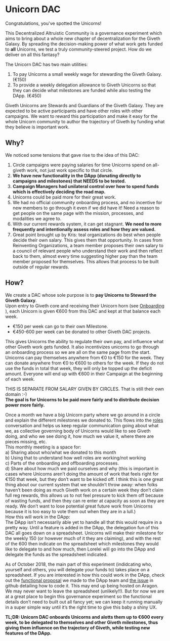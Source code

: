 # Unicorn DAC
Congratulations, you've spotted the Unicorns! <br> 

This Decentralized Altruistic Community is a governance experiment which aims to bring about a whole new chapter of decentralization for the Giveth Galaxy. By spreading the decision-making power of what work gets funded to **all** Unicorns, we test a truly community-steered project. How do we deliver on all this fantasy?

The Unicorn DAC has two main utilities: <br>
1. To pay Unicorns a small weekly wage for stewarding the Giveth Galaxy. (€150) <br>
2. To provide a weekly delegation allowance to Giveth Unicorns so that they can decide what milestones are funded while also testing the DApp. (€450) <br>

Giveth Unicorns are Stewards and Guardians of the Giveth Galaxy. They are expected to be active participants and have other roles with other campaigns. We want to reward this participation and make it easy for the whole Unicorn community to author the trajectory of Giveth by funding what they believe is important work. <br>
## **Why?** <br>
We noticed some tensions that gave rise to the idea of this DAC: <br>
1. Circle campaigns were paying salaries for time Unicorns spend on all-giveth work, not just work specific to that circle. <br>
2. **We have new functionality in the DApp (donating directly to campaigns and milestones) that NEEDS to be tested.** <br>
3. **Campaign Managers had unilateral control over how to spend funds which is effectively deciding the road map.** <br>
4. Unicorns could be paid more for their great work. <br>
5. We had no official community onboarding process, and no incentive for new members to go through it even if we did have it! Need a reason to get people on the same page with the mission, processes, and modalities we agree to. <br>
6. With our current rewards system, it can get stagnant. **We need to more frequently and intentionally assess roles and how they are valued.** <br>
7. Great point brought up by Kris: teal organizations do best when people decide their own salary. This gives them that opportunity. In cases from Reinventing Organizations, a team member proposes their own salary to a council of relevant people who understand their work and then reflect back to them, almost every time suggesting higher pay than the team member proposed for themselves. This allows that process to be built outside of regular rewards. <br>
## **How?** <br>
We create a DAC whose sole purpose is to **pay Unicorns to Steward the Giveth Galaxy**. <br>
Upon entry to Giveth core and receiving their Unicorn horn (see [Onboarding](https://wiki.giveth.io/policy/Unicorn-onboarding/) ), each Unicorn is given €600 from this DAC and kept at that balance each week.  <br>
- €150 per week can go to their own Milestone.  <br>
- €450-600 per week can be donated to other Giveth DAC projects. <br>

This gives Unicorns the ability to regulate their own pay, and influence what other Giveth work gets funded. It also incentivizes unicorns to go through an onboarding process so we are all on the same page from the start. <br> 
Unicorns can pay themselves anywhere from €0 to €150 for the week. They can donate anywhere from €0 to €600 to others for the week. If they do not use the funds in total that week, they will only be topped up the deficit amount. Everyone will end up with €600 in their Campaign at the beginning of each week.  <br>

THIS IS SEPARATE FROM SALARY GIVEN BY CIRCLES. That is still their own domain :-)  <br>
**The goal is for Unicorns to be paid more fairly and to distribute decision power more fairly.** <br>

Once a month we have a big Unicorn party where we go around in a circle and explain the different milestones we donated to. This flows into the [roles](https://wiki.giveth.io/policy/roles/) conversation and helps us keep regular communication going about what we, as collective governing body of Unicorns would like to see Giveth doing, and who we see doing it, how much we value it, where there are pieces missing, etc.  <br>
This monthly meeting is a space for: <br>
a) Sharing about who/what we donated to this month <br>
b) Using that to understand how well roles are working/not working <br>
c) Parts of the onboarding and offboarding processes. <br>
d) Share about how much we paid ourselves and why (this is important in cases where Unicorns aren’t doing the amount of work that feels right for €150 that week, but they don’t want to be kicked off. I think this is one great thing about our current system that we shouldn’t throw away: when folks haven’t been doing as much Giveth work on a certain week they don’t claim full reg rewards, this allows us to not feel pressure to kick them off because of wasting funds, and then they can re enter at capacity as soon as they are ready. We don’t want to lose potential great future work from Unicorns because it is too easy to vote them out when they are in a lull.) <br>
How this will work in the DApp: <br>
The DApp isn’t necessarily able yet to handle all that this would require in a pretty way. Until a feature is added in the DApp, the delegation fun of this DAC all goes down on a spreadsheet. Unicorns will make their milestone for the weekly 150 (or however much of it they are claiming), and with the rest of the 600 then indicate on the spreadsheet which milestones they would like to delegate to and how much, then Lorelei will go into the DApp and delegate the funds as the spreadsheet indicated.  <br>

As of October 2018, the main part of this experiment (indidcating who, yourself and others, you will delegate your funds to) takes place on a spreadsheet. If you are interested in how this could work in the DApp, check out the [functional proposal](https://docs.google.com/document/d/1LGV2BME3GW0tOUH2klKTFKFeLhmbQd4YSQh6e7LucLc/edit?usp=sharing) we made to the DApp team and [the issue](https://github.com/Giveth/giveth-dapp/issues/487) in github detailing how to code it. This may end up being hosted on Aragon. We may never want to leave the spreadsheet (unlikely!!). But for now we are at a great place to begin this governance experiment so the functional details don’t need to built out all fancy yet; we can keep it running manually in a super simple way until it’s the right time to give this baby a shiny UX. <br> 

**TL;DR: Unicorn DAC onboards Unicorns and alotts them up to €600 every week, to be delegated to themselves and other Giveth milestones, thus giving them influence on the trajectory of Giveth, while testing new features of the DApp.**



